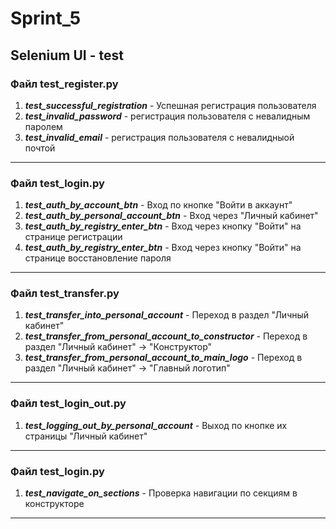 Sprint_5 
=====================
Selenium UI - test 
--------------------
###  Файл test_register.py

1. ***test_successful_registration*** - Успешная регистрация пользователя 
2. ***test_invalid_password*** - регистрация пользователя с невалидным паролем
3. ***test_invalid_email*** - регистрация пользователя с невалидныой почтой
___


###  Файл test_login.py

1. ***test_auth_by_account_btn*** - Вход по кнопке "Войти в аккаунт"
2. ***test_auth_by_personal_account_btn*** - Вход через "Личный кабинет"
3. ***test_auth_by_registry_enter_btn*** - Вход через кнопку "Войти" на странице регистрации
4. ***test_auth_by_registry_enter_btn*** - Вход через кнопку "Войти" на странице восстановление пароля
___

###  Файл test_transfer.py

1. ***test_transfer_into_personal_account*** - Переход в раздел "Личный кабинет"
2. ***test_transfer_from_personal_account_to_constructor*** - Переход в раздел "Личный кабинет" -> "Конструктор"
3. ***test_transfer_from_personal_account_to_main_logo*** - Переход в раздел "Личный кабинет" -> "Главный логотип"
___

###  Файл test_login_out.py

1. ***test_logging_out_by_personal_account*** - Выход по кнопке их страницы "Личный кабинет"
___

###  Файл test_login.py

1. ***test_navigate_on_sections*** - Проверка навигации по секциям в конструкторе
___